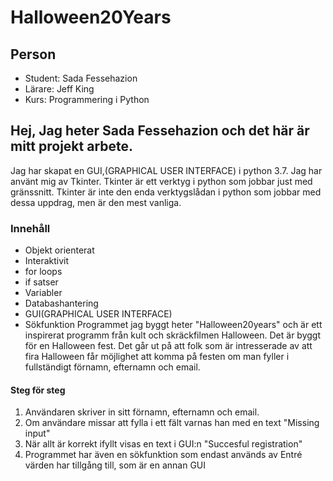 # Halloween20Years

## Person
* Student: Sada Fessehazion
* Lärare: Jeff King
* Kurs: Programmering i Python

## Hej, Jag heter Sada Fessehazion och det här är mitt projekt arbete.

Jag har skapat en GUI,(GRAPHICAL USER INTERFACE) i python 3.7. Jag har använt mig av Tkinter. Tkinter är ett verktyg i python som jobbar just med gränssnitt. Tkinter är inte den enda verktygslådan i python som jobbar med dessa uppdrag, men är den mest vanliga.

### Innehåll
* Objekt orienterat
* Interaktivit
* for loops
* if satser
* Variabler
* Databashantering
* GUI(GRAPHICAL USER INTERFACE)
* Sökfunktion
Programmet jag byggt heter "Halloween20years" och är ett inspirerat programm från kult och skräckfilmen Halloween. Det är byggt för en Halloween fest. Det går ut på att folk som är intresserade av att fira Halloween får möjlighet att komma på festen om man fyller i fullständigt förnamn, efternamn och email.

#### Steg för steg

1. Användaren skriver in sitt förnamn, efternamn och email.
2. Om användare missar att fylla i ett fält varnas han med en text "Missing input"
3. När allt är korrekt ifyllt visas en text i GUI:n "Succesful registration"
4. Programmet har även en sökfunktion som endast används av Entré värden har tillgång till, som är en annan GUI




